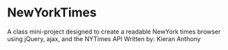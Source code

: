 # NewYorkTimes
A class mini-project designed to create a readable NewYork times browser using jQuery, ajax, and the NYTimes API
Written by: Kieran Anthony